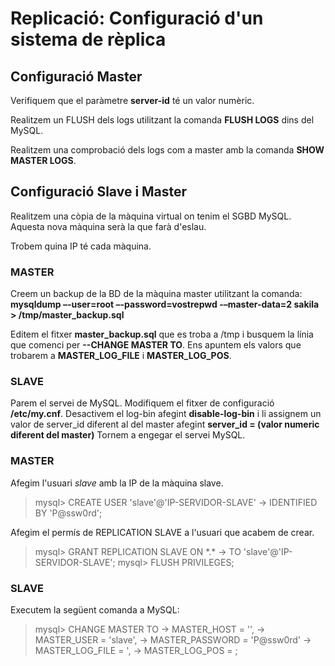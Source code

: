 # Replicació: Configuració d'un sistema de rèplica

## Configuració Master

Verifiquem que el paràmetre **server-id** té un valor numèric.


Realitzem un FLUSH dels logs utilitzant la comanda **FLUSH LOGS** dins del MySQL.

Realitzem una comprobació dels logs com a master amb la comanda **SHOW MASTER LOGS**.

## Configuració Slave i Master

Realitzem una còpia de la màquina virtual on tenim el SGBD MySQL. Aquesta nova màquina serà la que farà d'eslau.

Trobem quina IP té cada màquina.

### MASTER

Creem un backup de la BD de la màquina master utilitzant la comanda: **mysqldump –-user=root –-password=vostrepwd -–master-data=2 sakila > /tmp/master_backup.sql**

Editem el fitxer **master_backup.sql** que es troba a /tmp i busquem la línia que comenci per **--CHANGE MASTER TO**. Ens apuntem els valors que trobarem a **MASTER_LOG_FILE** i **MASTER_LOG_POS**.

### SLAVE

Parem el servei de MySQL.
Modifiquem el fitxer de configuració **/etc/my.cnf**. Desactivem el log-bin afegint **disable-log-bin** i li assignem un valor de server_id diferent al del master afegint **server_id = (valor numeric diferent del master)**
Tornem a engegar el servei MySQL.


### MASTER

Afegim l'usuari *slave* amb la IP de la màquina slave.
>mysql> CREATE USER 'slave'@'IP-SERVIDOR-SLAVE'
>       -> IDENTIFIED BY 'P@ssw0rd';

Afegim el permís de REPLICATION SLAVE a l'usuari que acabem de crear.
>mysql> GRANT REPLICATION SLAVE ON \*.\*
>       -> TO 'slave'@'IP-SERVIDOR-SLAVE';
>mysql> FLUSH PRIVILEGES;

### SLAVE

Executem la següent comanda a MySQL:
>mysql> CHANGE MASTER TO
>      -> MASTER_HOST = '<ip-servidor-master>',
>      -> MASTER_USER = 'slave',
>      -> MASTER_PASSWORD = 'P@ssw0rd'
>      -> MASTER_LOG_FILE = '<valor que hem apuntat anteriorment>,
>      -> MASTER_LOG_POS = <valor que hem apuntat anteriorment>;
    
